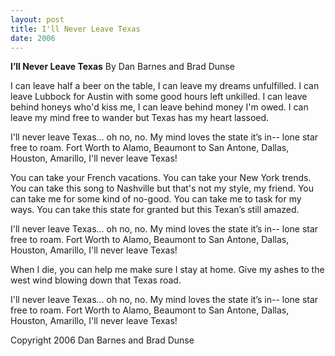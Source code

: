 ```yaml
---
layout: post
title: I'll Never Leave Texas
date: 2006
---
```


<b>I’ll Never Leave Texas</b>
By Dan Barnes and Brad Dunse

I can leave half a beer on the table,
I can leave my dreams unfulfilled.
I can leave Lubbock for Austin
with some good hours left unkilled.
I can leave behind honeys who'd kiss me,
I can leave behind money I'm owed.
I can leave my mind free to wander
but Texas has my heart lassoed.

I'll never leave Texas... oh no, no.
My mind loves the state it’s in--
lone star free to roam.
Fort Worth to Alamo,
Beaumont to San Antone,
Dallas, Houston, Amarillo,
I'll never leave Texas!

You can take your French vacations.
You can take your New York trends.
You can take this song to Nashville
but that's not my style, my friend.
You can take me for some kind of no-good.
You can take me to task for my ways.
You can take this state for granted
but this Texan’s still amazed.

I'll never leave Texas... oh no, no.
My mind loves the state it’s in--
lone star free to roam.
Fort Worth to Alamo,
Beaumont to San Antone,
Dallas, Houston, Amarillo,
I'll never leave Texas!

When I die, you can help me
make sure I stay at home.
Give my ashes to the west wind
blowing down that Texas road.

I'll never leave Texas... oh no, no.
My mind loves the state it’s in--
lone star free to roam.
Fort Worth to Alamo,
Beaumont to San Antone,
Dallas, Houston, Amarillo,
I'll never leave Texas!


Copyright 2006 Dan Barnes and Brad Dunse
